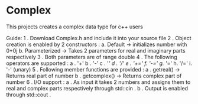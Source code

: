 # Complex
This projects creates a complex data type for c++ users

Guide:
  1 . Download Complex.h and include it into your source file
  2 . Object creation is enabled by 2 constructors :
      a. Default -> initializes number with 0+0j
      b. Parameterized -> Takes 2 parameters for real and imaginary parts respectively
  3 . Both parameters are of range double
  4 . The following operators are supported :
      a . '+'
      b . '-'
      c . '*'
      d . '/'
      e . '+='
      f. '-='
      g. '*='
      h. '/='
      i. '-' (unary)
 5 . Following member functions are provided :
      a . getreal() ->  Returns real part of number
      b . getcomplex() -> Returns complex part of number
 6 . I/O support :
    a . As input it takes 2 numbers and assigns them to real and complex parts respectively through std::cin .
    b . Output is enabled through std::cout .
